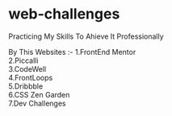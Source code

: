 # web-challenges
Practicing My Skills To Ahieve It Professionally

By This Websites :-   1.FrontEnd Mentor<br>
                      2.Piccalli<br>
                      3.CodeWell<br>
                      4.FrontLoops<br>
                      5.Dribbble<br>
                      6.CSS Zen Garden<br>
                      7.Dev Challenges
